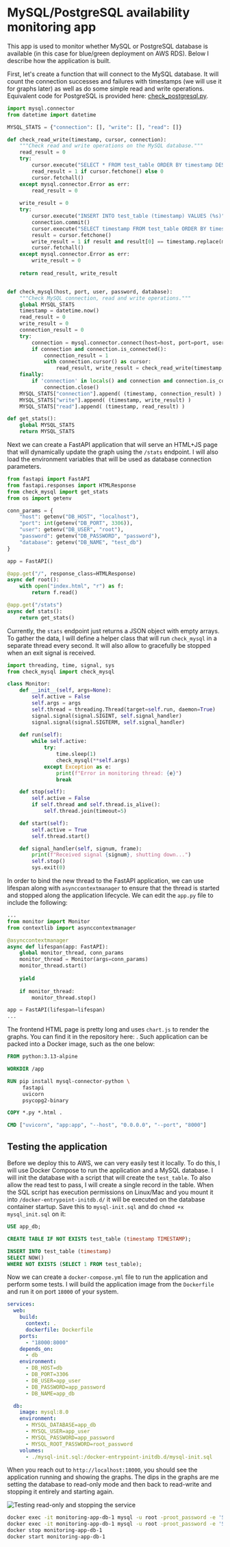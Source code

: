 MySQL/PostgreSQL availability monitoring app
=============

This app is used to monitor whether MySQL or PostgreSQL database is available
(in this case for blue/green deployment on AWS RDS). Below I describe how the
application is built.

First, let's create a function that will connect to the MySQL database. It will
count the connection successes and failures with timestamps (we will use it for
graphs later) as well as do some simple read and write operations. Equivalent
code for PostgreSQL is provided here:
[check_postgresql.py](./check_postgresql.py).

```python
import mysql.connector
from datetime import datetime

MYSQL_STATS = {"connection": [], "write": [], "read": []}

def check_read_write(timestamp, cursor, connection):
    """Check read and write operations on the MySQL database."""
    read_result = 0
    try:
        cursor.execute("SELECT * FROM test_table ORDER BY timestamp DESC LIMIT 5")
        read_result = 1 if cursor.fetchone() else 0
        cursor.fetchall()
    except mysql.connector.Error as err:
        read_result = 0
    
    write_result = 0
    try:
        cursor.execute("INSERT INTO test_table (timestamp) VALUES (%s)", (timestamp.replace(microsecond=0),))
        connection.commit()
        cursor.execute("SELECT timestamp FROM test_table ORDER BY timestamp DESC LIMIT 1")
        result = cursor.fetchone()
        write_result = 1 if result and result[0] == timestamp.replace(microsecond=0) else 0
        cursor.fetchall()
    except mysql.connector.Error as err:
        write_result = 0
    
    return read_result, write_result


def check_mysql(host, port, user, password, database):
    """Check MySQL connection, read and write operations."""
    global MYSQL_STATS
    timestamp = datetime.now()
    read_result = 0
    write_result = 0
    connection_result = 0
    try:
        connection = mysql.connector.connect(host=host, port=port, user=user, password=password, database=database)
        if connection and connection.is_connected():
            connection_result = 1
            with connection.cursor() as cursor:
                read_result, write_result = check_read_write(timestamp, cursor, connection)
    finally:
        if 'connection' in locals() and connection and connection.is_connected():
            connection.close()
    MYSQL_STATS["connection"].append( (timestamp, connection_result) )
    MYSQL_STATS["write"].append( (timestamp, write_result) )
    MYSQL_STATS["read"].append( (timestamp, read_result) )

def get_stats():
    global MYSQL_STATS
    return MYSQL_STATS
```

Next we can create a FastAPI application that will serve an HTML+JS page that
will dynamically update the graph using the `/stats` endpoint. I will also load
the environment variables that will be used as database connection parameters.

```python
from fastapi import FastAPI
from fastapi.responses import HTMLResponse
from check_mysql import get_stats
from os import getenv

conn_params = {
    "host": getenv("DB_HOST", "localhost"),
    "port": int(getenv("DB_PORT", 3306)),
    "user": getenv("DB_USER", "root"),
    "password": getenv("DB_PASSWORD", "password"),
    "database": getenv("DB_NAME", "test_db")
}

app = FastAPI()

@app.get("/", response_class=HTMLResponse)
async def root():
    with open("index.html", "r") as f:
        return f.read()

@app.get("/stats")
async def stats():
    return get_stats()
```

Currently, the `stats` endpoint just returns a JSON object with empty arrays. To
gather the data, I will define a helper class that will run `check_mysql` in a
separate thread every second. It will also allow to gracefully be stopped when
an exit signal is received.

```python
import threading, time, signal, sys
from check_mysql import check_mysql

class Monitor:
    def __init__(self, args=None):
        self.active = False
        self.args = args
        self.thread = threading.Thread(target=self.run, daemon=True)
        signal.signal(signal.SIGINT, self.signal_handler)
        signal.signal(signal.SIGTERM, self.signal_handler)
        
    def run(self):
        while self.active:
            try:
                time.sleep(1)
                check_mysql(**self.args)
            except Exception as e:
                print(f"Error in monitoring thread: {e}")
                break

    def stop(self):
        self.active = False
        if self.thread and self.thread.is_alive():
            self.thread.join(timeout=5)

    def start(self):
        self.active = True
        self.thread.start()

    def signal_handler(self, signum, frame):
        print(f"Received signal {signum}, shutting down...")
        self.stop()
        sys.exit(0)
```

In order to bind the new thread to the FastAPI application, we can use lifespan
along with `asynccontextmanager` to ensure that the thread is started and
stopped along the application lifecycle. We can edit the `app.py` file to
include the following:

```python
...
from monitor import Monitor
from contextlib import asynccontextmanager

@asynccontextmanager
async def lifespan(app: FastAPI):
    global monitor_thread, conn_params
    monitor_thread = Monitor(args=conn_params)
    monitor_thread.start()
    
    yield
    
    if monitor_thread:
        monitor_thread.stop()

app = FastAPI(lifespan=lifespan)
...
```

The frontend HTML page is pretty long and uses `chart.js` to render the graphs.
You can find it in the repository here:
[]().
Such application can be packed into a Docker image, such as the one below:

```dockerfile
FROM python:3.13-alpine

WORKDIR /app

RUN pip install mysql-connector-python \
     fastapi
     uvicorn
     psycopg2-binary

COPY *.py *.html .

CMD ["uvicorn", "app:app", "--host", "0.0.0.0", "--port", "8000"]
```

Testing the application
-------------------

Before we deploy this to AWS, we can very easily test it locally. To do this, I
will use Docker Compose to run the application and a MySQL database. I will init
the database with a script that will create the `test_table`. To also allow the 
read test to pass, I will create a single record in the table. When the SQL
script has execution permissions on Linux/Mac and you mount it into
`/docker-entrypoint-initdb.d/` it will be executed on the database container
startup. Save this to `mysql-init.sql` and do `chmod +x mysql_init.sql` on it:

```sql
USE app_db;

CREATE TABLE IF NOT EXISTS test_table (timestamp TIMESTAMP);

INSERT INTO test_table (timestamp)
SELECT NOW()
WHERE NOT EXISTS (SELECT 1 FROM test_table);
```

Now we can create a `docker-compose.yml` file to run the application and perform
some tests. I will build the application image from the `Dockerfile` and run it
on port `18000` of your system.

```yaml
services:
  web:
    build:
      context: .
      dockerfile: Dockerfile
    ports:
      - "18000:8000"
    depends_on:
      - db
    environment:
      - DB_HOST=db
      - DB_PORT=3306
      - DB_USER=app_user
      - DB_PASSWORD=app_password
      - DB_NAME=app_db

  db:
    image: mysql:8.0
    environment:
      - MYSQL_DATABASE=app_db
      - MYSQL_USER=app_user
      - MYSQL_PASSWORD=app_password
      - MYSQL_ROOT_PASSWORD=root_password
    volumes:
      - ./mysql-init.sql:/docker-entrypoint-initdb.d/mysql-init.sql
```

When you reach out to `http://localhost:18000`, you should see the application
running and showing the graphs. The dips in the graphs are me setting the
database to read-only mode and then back to read-write and stopping it entirely
and starting again.

![Testing read-only and stopping the service](./.docs/mysql-testing-locally.png)

```bash
docker exec -it monitoring-app-db-1 mysql -u root -proot_password -e 'SET GLOBAL read_only = 1;'
docker exec -it monitoring-app-db-1 mysql -u root -proot_password -e 'SET GLOBAL read_only = 0;'
docker stop monitoring-app-db-1
docker start monitoring-app-db-1
```
